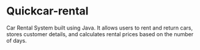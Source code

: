 # Quickcar-rental
 Car Rental System built using Java. It allows users to rent and return cars, stores customer details, and calculates rental prices based on the number of days.
